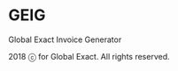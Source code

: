 # GEIG

Global Exact Invoice Generator

2018 ⓒ <insert name here> <insert name here> <insert name here> for Global Exact. All rights reserved.
